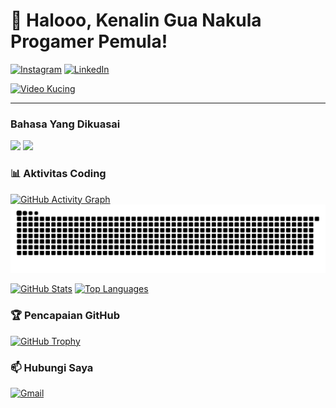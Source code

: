 # 🚀 Halooo, Kenalin Gua Nakula Progamer Pemula! 
[![Instagram](https://img.shields.io/badge/Instagram-@nakulasyafa_-E4405F?style=for-the-badge&logo=instagram)](https://www.instagram.com/nakulasyafa_?igsh=MWN3ZDBvenZwbWtkdw==)
[![LinkedIn](https://img.shields.io/badge/LinkedIn-NakulaSaputra-0077B5?style=for-the-badge&logo=linkedin)](https://www.linkedin.com/in/nakula-saputra)

[![Video Kucing](https://media.giphy.com/media/v1.Y2lkPTc5MGI3NjExY2VhYzRjYzUxMjU5ZDA2ZTMxY2YwMjE1ZTAxZDI5N2FmNTM0ZmY4YSZlcD12MV9pbnRlcm5hbF9naWZzX2dpZklkJmN0PWc/JIX9t2j0ZTN9S/giphy.gif)](https://youtu.be/VIDEO_ID_KUCING)

---

### Bahasa Yang Dikuasai
![](https://img.shields.io/badge/Java-%23FFA500?style=flat&logo=java)
![](https://img.shields.io/badge/Python-3.12-%233776BB?logo=python)

### 📊 **Aktivitas Coding**
[![GitHub Activity Graph](https://github-readme-activity-graph.vercel.app/graph?username=Nklasyfa&theme=github-dark&area=true&hide_border=true)](https://github.com/Nklasyfa)
![snake gif](https://github.com/Nklasyfa/Nklasyfa/blob/output/github-snake-dark.svg)


[![GitHub Stats](https://github-readme-stats.vercel.app/api?username=Nklasyfa&show_icons=true&theme=radical)](https://github.com/Nklasyfa)
[![Top Languages](https://github-readme-stats.vercel.app/api/top-langs/?username=Nklasyfa&layout=compact&theme=radical)](https://github.com/Nklasyfa)

### 🏆 **Pencapaian GitHub**
[![GitHub Trophy](https://github-profile-trophy.vercel.app/?username=Nklasyfa&theme=onedark&column=4&margin-w=15)](https://github.com/Nklasyfa)

### 📫 **Hubungi Saya**
[![Gmail](https://img.shields.io/badge/Email-nakulasaputra08%40gmail.com-D14836?style=flat&logo=gmail)](mailto:nakulasaputra08@gmail.com)

